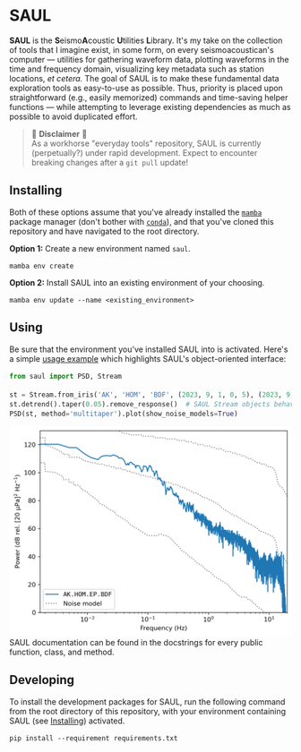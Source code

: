 # SAUL

**SAUL** is the **S**eismo**A**coustic **U**tilities **L**ibrary. It's my take on the
collection of tools that I imagine exist, in some form, on every seismoacoustican's
computer — utilities for gathering waveform data, plotting waveforms in the time and
frequency domain, visualizing key metadata such as station locations, _et cetera._ The
goal of SAUL is to make these fundamental data exploration tools as easy-to-use as
possible. Thus, priority is placed upon straightforward (e.g., easily memorized)
commands and time-saving helper functions — while attempting to leverage existing
dependencies as much as possible to avoid duplicated effort.

> 🚧 **Disclaimer** 🚧  
> As a workhorse "everyday tools" repository, SAUL is currently (perpetually?) under
> rapid development. Expect to encounter breaking changes after a `git pull` update!

## Installing

Both of these options assume that you've already installed the
[`mamba`](https://mamba.readthedocs.io/en/latest/) package manager (don't bother with
[`conda`](https://docs.conda.io/en/latest/)), and that you've cloned this repository and
have navigated to the root directory.

**Option 1:** Create a new environment named `saul`.
```
mamba env create
```

**Option 2:** Install SAUL into an existing environment of your choosing.
```
mamba env update --name <existing_environment>
```

## Using

Be sure that the environment you've installed SAUL into is activated. Here's a simple
[usage example](doc/psd_example.py) which highlights SAUL's object-oriented interface:
```python
from saul import PSD, Stream

st = Stream.from_iris('AK', 'HOM', 'BDF', (2023, 9, 1, 0, 5), (2023, 9, 1, 0, 15))
st.detrend().taper(0.05).remove_response()  # SAUL Stream objects behave like ObsPy's
PSD(st, method='multitaper').plot(show_noise_models=True)
```
<img src="doc/psd_example.png" width=550>
SAUL documentation can be found in the docstrings for every public function, class, and
method.

## Developing

To install the development packages for SAUL, run the following command from the root
directory of this repository, with your environment containing SAUL (see
[Installing](#installing)) activated.
```
pip install --requirement requirements.txt
```

